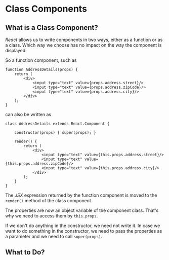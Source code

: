 # Class Components

## What is a Class Component?

*React* allows us to write components in two ways, either as a function or
as a class. Which way we choose has no impact on the way the component is
displayed.

So a function component, such as

```
function AddressDetails(props) {
    return (
        <div>
            <input type="text" value={props.address.street}/>
            <input type="text" value={props.address.zipCode}/>
            <input type="text" value={props.address.city}/>
        </div>
    );
}
```

can also be written as

```
class AddressDetails extends React.Component {

    constructor(props) { super(props); }

    render() {
        return (
            <div>
                <input type="text" value={this.props.address.street}/>
                <input type="text" value={this.props.address.zipCode}/>
                <input type="text" value={this.props.address.city}/>
            </div>
        );
    }
}
```

The *JSX* expression returned by the function component is moved to
the `render()` method of the class component.

The properties are now an object variable of the component class. That's
why we need to access them by `this.props`.

If we don't do anything in the constructor, we need not write it. In case
we want to do something in the constructor, we need to pass the properties
as a parameter and we need to call `super(props)`.

## What to Do?

